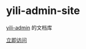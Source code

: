 # yili-admin-site

[yili-admin](https://github.com/ilhamtahir/yili-admin) 的文档库

[立即访问](https://ilhamtahir.github.io/yili-admin-site)
